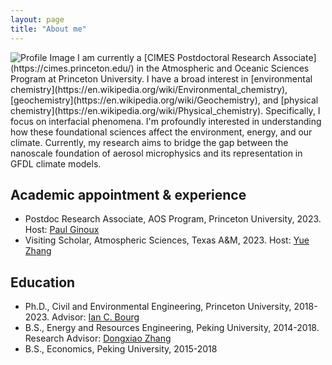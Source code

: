 ```yaml
---
layout: page
title: "About me"
---
```

<img src="{{ site.baseurl }}/images/profile.JPG" alt="Profile Image" class="profile-picture">
I am currently a [CIMES Postdoctoral Research Associate](https://cimes.princeton.edu/) in the Atmospheric and Oceanic Sciences Program at Princeton University. I have a broad interest in [environmental chemistry](https://en.wikipedia.org/wiki/Environmental_chemistry), [geochemistry](https://en.wikipedia.org/wiki/Geochemistry), and [physical chemistry](https://en.wikipedia.org/wiki/Physical_chemistry). Specifically, I focus on interfacial phenomena. I'm profoundly interested in understanding how these foundational sciences affect the environment, energy, and our climate. Currently, my research aims to bridge the gap between the nanoscale foundation of aerosol microphysics and its representation in GFDL climate models.


## Academic appointment & experience
- Postdoc Research Associate, AOS Program, Princeton University, 2023. Host: [Paul Ginoux](https://www.gfdl.noaa.gov/pag-homepage/) 
- Visiting Scholar, Atmospheric Sciences, Texas A&M, 2023. Host: [Yue Zhang](https://atmo.tamu.edu/people/profiles/faculty/zhangyue.html) 

## Education
- Ph.D., Civil and Environmental Engineering, Princeton University, 2018-2023. Advisor: [Ian C. Bourg](https://cee.princeton.edu/people/ian-bourg)
- B.S., Energy and Resources Engineering, Peking University, 2014-2018. Research Advisor: [Dongxiao Zhang](https://scholar.google.com/citations?user=HJdIx6QAAAAJ&hl=en)
- B.S., Economics, Peking University, 2015-2018





